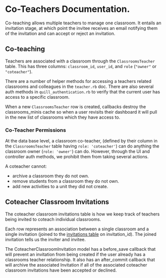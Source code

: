 # Co-Teachers Documentation.
Co-teaching allows multiple teachers to manage one classroom. It entails an invitation stage, at which point the invitee receives an email notifying them of the invitation and can accept or reject an invitation.

## Co-teaching
Teachers are associated with a classroom through the `ClassroomsTeacher` table. This has three columns: `classroom_id`, `user_id`, and `role` (`"owner"` or `"coteacher"`).

There are a number of helper methods for accessing a teachers related classrooms and colleagues in the `teacher.rb` doc. There are also several auth methods in `quill_authentication.rb` to verify that the current user has access to a specific classroom.

When a new `ClassroomsTeacher` row is created, callbacks destroy the classrooms_minis cache so when a user revisits their dashboard it will pull in the new list of classrooms which they have access to.

### Co-Teacher Permissions
At the data base level, a classroom co-teacher, (defined by their column in the `ClassroomsTeacher` table having `role: 'coteacher'`) can do anything the classroom owner (`role: 'owner'`) can do. However, through the UI and controller auth methods, we prohibit them from taking several actions.

A coteacher cannot:
- archive a classroom they do not own.
- remove students from a classroom they do not own.
- add new activities to a unit they did not create.

## Coteacher Classroom Invitations

The coteacher classroom invitations table is how we keep track of teachers being invited to coteach individual classrooms.

Each row represents an association between a single classroom and a single invitation (joined to the [invitations table](invitations.html) on invitation_id). The joined invitation tells us the inviter and invitee.

The CoteacherClassroomInvitation model has a before_save callback that will prevent an invitation from being created if the user already has a classrooms teacher relationship. It also has an after_commit callback that will archive the associated Invitation if all of the associated coteacher classroom invitations have been accepted or declined.
